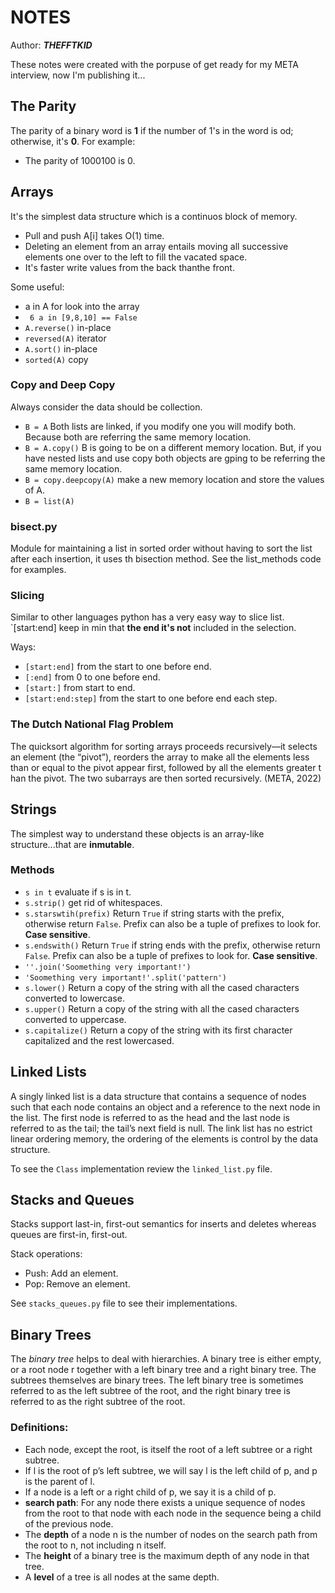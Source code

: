 # NOTES
Author: ***THEFFTKID***

These notes were created with the porpuse of get ready for my META interview, now I'm publishing it...

## The Parity
The parity of a binary word is **1** if the number of 1's in the word is od; otherwise, it's **0**. For example:

- The parity of 1000100 is 0.

## Arrays
It's the simplest data structure which is a continuos block of memory.

- Pull and push A[i] takes O(1) time.
- Deleting an element from an array entails moving all successive elements one over to the left to fill the vacated space.
- It's faster write values from the back thanthe front.

Some useful:
- a in A for look into the array 
- ` 6 a in [9,8,10] == False`
- `A.reverse()` in-place
- `reversed(A)` iterator
- `A.sort()` in-place
- `sorted(A)` copy

### Copy and Deep Copy
Always consider the data should be collection.
- `B = A` Both lists are linked, if you modify one you will modify both. Because both are referring the same memory location.
- `B = A.copy()` B is going to be on a different memory location. But, if you have nested lists and use copy both objects are gping to be referring the same memory location.
- `B = copy.deepcopy(A)` make a new memory location and store the values of A.
- `B = list(A)` 

### bisect.py
Module for maintaining a list in sorted order without having to sort the list after each insertion, it uses th bisection method.
See the list_methods code for examples.

### Slicing
Similar to other languages python has a very easy way to slice list.
`[start:end] keep in min that **the end it's not** included in the selection. 

Ways:
- `[start:end]` from the start to one before end.
- `[:end]` from 0 to one before end.
- `[start:]` from start to end.
- `[start:end:step]` from the start to one before end each step.

### The Dutch National Flag Problem
The quicksort algorithm for sorting arrays proceeds recursively—it selects an element (the “pivot”), reorders the array to make all the elements less than or equal to the pivot appear first, followed by
all the elements greater t  han the pivot. The two subarrays are then sorted recursively. (META, 2022)

## Strings
The simplest way to understand these objects is an array-like structure...that are **inmutable**.

### Methods
- `s in t` evaluate if s is in t.
- `s.strip()` get rid of whitespaces.
- `s.starswtih(prefix)` Return `True` if string starts with the prefix, otherwise return `False`. Prefix can also be a tuple of prefixes to look for. **Case sensitive**.
- `s.endswith()` Return `True` if string ends with the prefix, otherwise return `False`. Prefix can also be a tuple of prefixes to look for. **Case sensitive**.
- `''.join('Soomething very important!')`
- `'Soomething very important!'.split('pattern')`
- `s.lower()` Return a copy of the string with all the cased characters converted to lowercase.
- `s.upper()` Return a copy of the string with all the cased characters converted to uppercase.
- `s.capitalize()` Return a copy of the string with its first character capitalized and the rest lowercased.

## Linked Lists
A singly linked list is a data structure that contains a sequence of nodes such that each node contains an object and a reference to the next node in the list. The first node is referred to as the head and the last node is referred to as the tail; the tail’s next field is null. The link list has no estrict linear ordering memory, the ordering of the elements is control by the data structure.

To see the `Class` implementation review the `linked_list.py` file.

## Stacks and Queues
Stacks support last-in, first-out semantics for inserts and deletes whereas queues are first-in, first-out.

Stack operations:
- Push: Add an element.
- Pop: Remove an element.

See `stacks_queues.py` file to see their implementations.

## Binary Trees
The *binary tree* helps to deal with hierarchies.
A binary tree is either empty, or a root node r together with a left binary tree and a right
binary tree. The subtrees themselves are binary trees. The left binary tree is sometimes referred to
as the left subtree of the root, and the right binary tree is referred to as the right subtree of the root.

### Definitions:
- Each node, except the root, is itself the root of a left subtree or a right subtree. 
- If l is the root of p’s left subtree, we will say l is the left child of p, and p is the parent of l.
- If a node is a left or a right child of p, we say it is a child of p. 
- **search path**: For any node there exists a unique sequence of nodes from the root to that node with each node in the sequence being a child of the previous node.
- The **depth** of a node n is the number of nodes on the search path from the root to n, not including
n itself.
- The **height** of a binary tree is the maximum depth of any node in that tree. 
- A **level** of a tree is all nodes at the same depth.